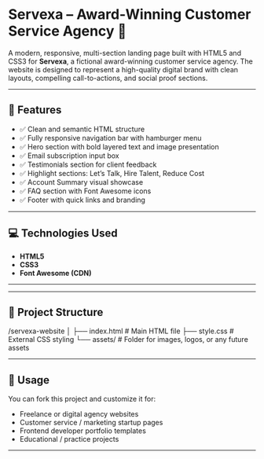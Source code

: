 # Servexa – Award-Winning Customer Service Agency 🌟

A modern, responsive, multi-section landing page built with HTML5 and CSS3 for **Servexa**, a fictional award-winning customer service agency. The website is designed to represent a high-quality digital brand with clean layouts, compelling call-to-actions, and social proof sections.

---

## 🚀 Features

- ✅ Clean and semantic HTML structure
- ✅ Fully responsive navigation bar with hamburger menu
- ✅ Hero section with bold layered text and image presentation
- ✅ Email subscription input box
- ✅ Testimonials section for client feedback
- ✅ Highlight sections: Let’s Talk, Hire Talent, Reduce Cost
- ✅ Account Summary visual showcase
- ✅ FAQ section with Font Awesome icons
- ✅ Footer with quick links and branding

---

## 💻 Technologies Used

- **HTML5**
- **CSS3**
- **Font Awesome (CDN)**

---

---

## 📂 Project Structure

/servexa-website │ 
├── index.html # Main HTML file 
├── style.css # External CSS styling 
└── assets/ # Folder for images, logos, or any future assets


---

## 🧠 Usage

You can fork this project and customize it for:

- Freelance or digital agency websites  
- Customer service / marketing startup pages  
- Frontend developer portfolio templates  
- Educational / practice projects  

---

